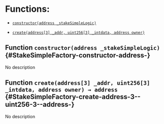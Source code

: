 # Functions:

- [`constructor(address _stakeSimpleLogic)`](#StakeSimpleFactory-constructor-address-)

- [`create(address[3] _addr, uint256[3] _intdata, address owner)`](#StakeSimpleFactory-create-address-3--uint256-3--address-)

## Function `constructor(address _stakeSimpleLogic)` {#StakeSimpleFactory-constructor-address-}

No description

## Function `create(address[3] _addr, uint256[3] _intdata, address owner) → address` {#StakeSimpleFactory-create-address-3--uint256-3--address-}

No description
